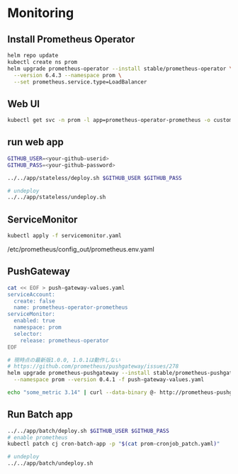 # Monitoring

## Install Prometheus Operator

```bash
helm repo update
kubectl create ns prom
helm upgrade prometheus-operator --install stable/prometheus-operator \
  --version 6.4.3 --namespace prom \
  --set prometheus.service.type=LoadBalancer
```

## Web UI

```bash
kubectl get svc -n prom -l app=prometheus-operator-prometheus -o custom-columns=IP:status.loadBalancer.ingress[0].ip,PORT:spec.ports[0].nodePort
```

## run web app

```bash
GITHUB_USER=<your-github-userid>
GITHUB_PASS=<your-github-password>

../../app/stateless/deploy.sh $GITHUB_USER $GITHUB_PASS

# undeploy
../../app/stateless/undeploy.sh
```

## ServiceMonitor

```bash
kubectl apply -f servicemonitor.yaml
```

/etc/prometheus/config_out/prometheus.env.yaml

## PushGateway

```bash
cat << EOF > push-gateway-values.yaml
serviceAccount:
  create: false
  name: prometheus-operator-prometheus
serviceMonitor:
  enabled: true
  namespace: prom
  selector:
    release: prometheus-operator
EOF

# 現時点の最新版1.0.0, 1.0.1は動作しない
# https://github.com/prometheus/pushgateway/issues/278
helm upgrade prometheus-pushgateway --install stable/prometheus-pushgateway \
  --namespace prom --version 0.4.1 -f push-gateway-values.yaml

echo "some_metric 3.14" | curl --data-binary @- http://prometheus-pushgateway.prom.svc.cluster.local:9091/metrics/job/some_job

```

## Run Batch app

```bash
../../app/batch/deploy.sh $GITHUB_USER $GITHUB_PASS
# enable prometheus
kubectl patch cj cron-batch-app -p "$(cat prom-cronjob_patch.yaml)"

# undeploy
../../app/batch/undeploy.sh
```

